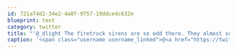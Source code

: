 ```yaml
---
id: 721af4d2-34e2-4a0f-9757-19ddce4c632e
blueprint: text
category: twitter
title: "'@_dlight The firetruck sirens are so odd there. They almost sound sad"
caption: '<span class="username username_linked">@<a href="https://twitter.com/_dlight" title="Битюцкий Корнилий">_dlight</a></span> The firetruck sirens are so odd there. They almost sound sad'
---
```

